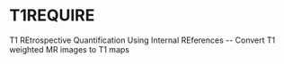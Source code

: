 # T1REQUIRE
T1 REtrospective Quantification Using Internal REferences -- Convert T1 weighted MR images to T1 maps
